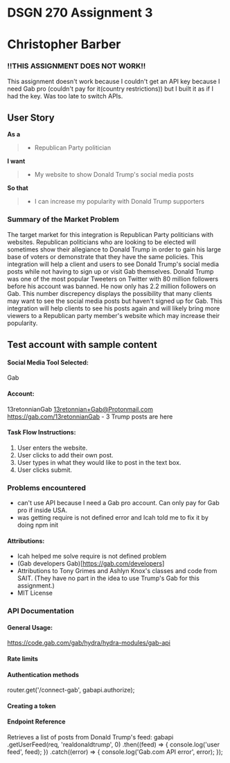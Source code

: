# DSGN 270 Assignment 3
# Christopher Barber

### !!THIS ASSIGNMENT DOES NOT WORK!!
This assignment doesn't work because I couldn't get an API key because I need Gab pro (couldn't pay for it(country restrictions)) but I built it as if I had the key. Was too late to switch APIs.

## User Story

**As a**

> * Republican Party politician

**I want**

> * My website to show Donald Trump's social media posts

**So that**

> * I can increase my popularity with Donald Trump supporters

### Summary of the Market Problem

The target market for this integration is Republican Party politicians with websites. Republican politicians who are looking to be elected will sometimes show their allegiance to Donald Trump in order to gain his large base of voters or demonstrate that they have the same policies. This integration will help a client and users to see Donald Trump's social media posts while not having to sign up or visit Gab themselves. Donald Trump was one of the most popular Tweeters on Twitter with 80 million followers before his account was banned. He now only has 2.2 million followers on Gab. This number discrepency displays the possibility that many clients may want to see the social media posts but haven't signed up for Gab. This integration will help clients to see his posts again and will likely bring more viewers to a Republican party member's website which may increase their popularity.

## Test account with sample content

#### Social Media Tool Selected:
Gab
#### Account:
13retonnianGab
13retonnian+Gab@Protonmail.com
https://gab.com/13retonnianGab - 3 Trump posts are here

#### Task Flow Instructions:

1. User enters the website.
2. User clicks to add their own post.
3. User types in what they would like to post in the text box.
4. User clicks submit.

### Problems encountered
- can't use API because I need a Gab pro account. Can only pay for Gab pro if inside USA.
- was getting require is not defined error and Icah told me to fix it by doing npm init

#### Attributions:
- Icah helped me solve require is not defined problem
- (Gab developers Gab)[https://gab.com/developers]
- Attributions to Tony Grimes and Ashlyn Knox's classes and code from SAIT. (They have no part in the idea to use Trump's Gab for this assignment.)
- MIT License

### API Documentation
#### General Usage:
https://code.gab.com/gab/hydra/hydra-modules/gab-api

#### Rate limits
#### Authentication methods
router.get('/connect-gab', gabapi.authorize);
#### Creating a token
#### Endpoint Reference
Retrieves a list of posts from Donald Trump's feed:
gabapi
.getUserFeed(req, 'realdonaldtrump', 0)
.then((feed) => {
  console.log('user feed', feed);
})
.catch((error) => {
  console.log('Gab.com API error', error);
});


<!-- 5 points: In the project README, include relevant links from the Developer API Documentation:
General Usage
Rate limits
Authentication methods
Creating a token
Endpoint Reference -->

<!-- 
Create a public web page that displays social content in a way that supports your User Story.

To be included in the project README. Define instructions as a Task Flow for the potential client to test the integration. For example:

Go to web page and take note of the current content.
content can be displayed using an embed strategy offered by the social tool.
Log into social tool (include creds in brightspace comment).
Make a change or add a new post in social tool admin.
Refresh output page to confirm content has changed.
Further notes:

Attempts should be made to extend the functionality beyond any examples covered in class. In other words, don't just copy what your instructor did.
Points given for unique use of the tool that goes beyond simply displaying content. For example:
Content only displayed when a particular hashtag is present in description.
Displaying content that is added to a particular collection.
Displaying a list with pagination.
Task can be to create a new post (i.e. new "daily special" OR edit the existing content in some significant way that supports the User Story (i.e. label an existing post as "featured" to change the output of the integration).
One of the three non-lorem posts may be used as sample content for the client to use to create a new post.
Include relevant supporting links from the user documentation of the social tool you've chosen (i.e. "How to create an Instagram Post" from the IG website).
Your instructor will follow these instructions to mark this assignment so be clear and concise. -->
